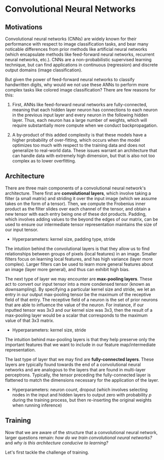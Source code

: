 # Convolutional Neural Networks

## Motivations

Convolutional neural networks (CNNs) are widely known for their performance with respect to image classification tasks, and bear many noticable differences from prior methods like artificial neural networks (which encapsulate methods like feed-forward neural networks, recurrent neural networks, etc.). CNNs are a non-probabilistic supervised learning technique, but can find applications in continuous (regression) and discrete output domains (image classification). 

But given the power of feed-forward neural networks to classify handwritten digits, why would we not use these ANNs to perform more complex tasks like colored image classification? There are few reasons for this:

1. First, ANNs like feed-forward neural networks are fully-connected, meaning that each hidden layer neuron has connections to each neuron in the previous input layer and every neuron in the following hidden layer. Thus, each neuron has a large number of weights, which will require substantially more compute when we conduct backpropagation. 

2. A by-product of this added complexity is that these models have a higher probability of over-fitting, which occurs when the model optimizes too much with respect to the training data and does not generalize to real-world data. These issues warrant an architecture that can handle data with extremely high dimension, but that is also not too complex as to lower overfitting.


## Architecture 

There are three main components of a convolutional neural network's architecture. There first are **convolutional layers**, which involve taking a filter (a small matrix) and striding it over the input image (which we assume takes on the form of a tensor). Then, we compute the Frobenius inner product as the filter slides over each channel of the tensor, and obtain a new tensor with each entry being one of these dot products. Padding, which involves adding values to the beyond the edges of our matrix, can be used to ensure our intermediate tensor representation maintains the size of our input tensor.

- Hyperparameters: kernel size, padding type, stride

The intutiion behind the convolutional layers is that they allow us to find relationships between groups of pixels (local features) in an image. Smaller filters focus on learning local features, and has high variance (layer more complex). Larger filters can be used to learn more general features about an image (layer more general), and thus can exhibit high bias.

The next type of layer we may encounter are **max-pooling layers**. These act to convert our input tensor into a more condensed tensor (known as downsampling). By specifying a particular kernel size and stride, we let an entry in our output max-pooling tensor be the maximum of the receptive field of that entry. The receptive field of a neuron is the set of prior neurons that are able to influence the value of the neuron. For instance, if our inputted tensor was 3x3 and our kernel size was 3x3, then the result of a max-pooling layer would be a scalar that corresponds to the maximum value of that 3x3 matrix. 

- Hyperparameters: kernel size, stride

The intuition behind max-pooling layers is that they help preserve only the important features that we want to include in our feature map/intermediate representation.

The last type of layer that we may find are **fully-connected layers**. These layers are typically found towards the end of a convolutional neural networks and are analogous to the layers that are found in multi-layer perceptrons. Typically, the tensor preceding the fully-connected layer is flattened to match the dimensions necessary for the application of the layer.

- Hyperparameters: neuron count, dropout (which involves selecting nodes in the input and hidden layers to output zero with probability *p* during the training process, but then re-inserting the original weights when running inference)

## Training

Now that we are aware of the structure that a convolutional neural network, larger questions remain: *how do we train convolutional neural networks?* and *why is this architecture conducive to learning?*

Let's first tackle the challenge of training.





